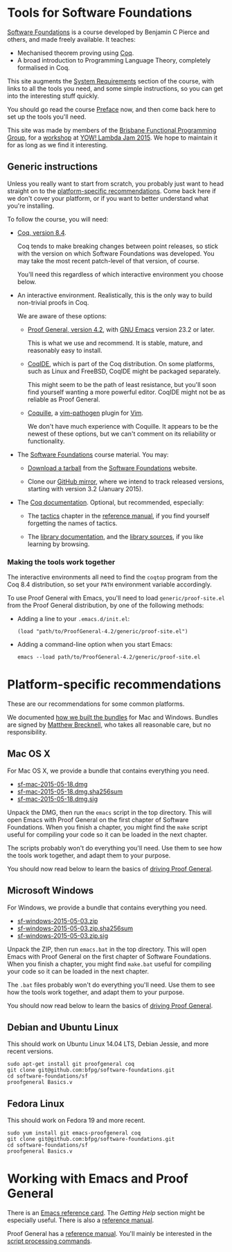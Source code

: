 # Tools for Software Foundations

[Software Foundations][SF] is a course developed by Benjamin C Pierce and
others, and made freely available. It teaches:

[SF]: http://bfpg.org/src/software-foundations/sf/

- Mechanised theorem proving using [Coq][].
- A broad introduction to Programming Language Theory, completely formalised in
  Coq.

[Coq]: https://coq.inria.fr/

This site augments the [System Requirements][SysReq] section of the course,
with links to all the tools you need, and some simple instructions, so you can
get into the interesting stuff quickly.

[SysReq]: http://bfpg.org/src/software-foundations/sf/Preface.html#lab10

You should go read the course [Preface][] now, and then come back here to set
up the tools you'll need.

[Preface]: http://bfpg.org/src/software-foundations/sf/Preface.html

This site was made by members of the [Brisbane Functional Programming
Group][BFPG], for a [workshop][] at [YOW! Lambda Jam 2015][YLJ15]. We hope to
maintain it for as long as we find it interesting.

[BFPG]: http://bfpg.org/
[workshop]: https://a.confui.com/-ejlKSwK8
[YLJ15]: http://lambdajam.yowconference.com.au/

## Generic instructions

Unless you really want to start from scratch, you probably just want to head
straight on to the [platform-specific recommendations][recommendations]. Come
back here if we don't cover your platform, or if you want to better understand
what you're installing.

[recommendations]: #platform-specific-recommendations

To follow the course, you will need:

- [Coq, version 8.4][Coq84].
  
  Coq tends to make breaking changes between point releases, so stick with the
  version on which Software Foundations was developed. You may take the most
  recent patch-level of that version, of course.

  You'll need this regardless of which interactive environment you choose
  below.

- An interactive environment. Realistically, this is the only way to build
  non-trivial proofs in Coq.
  
  We are aware of these options:

    - [Proof General, version 4.2][PG], with [GNU Emacs][Emacs] version 23.2
      or later.

      This is what we use and recommend. It is stable, mature, and reasonably
      easy to install.

    - [CoqIDE][], which is part of the Coq distribution. On some platforms,
      such as Linux and FreeBSD, CoqIDE might be packaged separately.

      This might seem to be the path of least resistance, but you'll soon find
      yourself wanting a more powerful editor. CoqIDE might not be as reliable
      as Proof General.

    - [Coquille][], a [vim-pathogen][] plugin for [Vim][].

      We don't have much experience with Coquille. It appears to be the newest
      of these options, but we can't comment on its reliability or
      functionality.

- The [Software Foundations][SF] course material. You may:

    - [Download a tarball][sf-tarball] from the [Software Foundations][SF]
      website.

    - Clone our [GitHub mirror][sf-mirror], where we intend to track released
      versions, starting with version 3.2 (January 2015).

- The [Coq documentation][coq-doc]. Optional, but recommended, especially:

    - The [tactics][coq-tactics] chapter in the [reference manual][coq-ref], if
      you find yourself forgetting the names of tactics.

    - The [library documentation][coq-lib], and the [library sources][coq-src],
      if you like learning by browsing.

[Coq84]: https://coq.inria.fr/coq-84
[PG]: http://proofgeneral.inf.ed.ac.uk/download
[Emacs]: http://www.gnu.org/software/emacs/
[CoqIDE]: https://coq.inria.fr/coqide-screenshots
[coqide-unreliable]: http://web.cecs.pdx.edu/~apt/coq_hints.html
[Coquille]: https://github.com/the-lambda-church/coquille
[vim-pathogen]: https://github.com/tpope/vim-pathogen
[Vim]: http://www.vim.org/
[sf-tarball]: http://bfpg.org/src/software-foundations.zip
[sf-mirror]: https://github.com/bfpg/software-foundations
[coq-doc]: http://bfpg.org/doc/coq/
[coq-tactics]: http://bfpg.org/doc/coq/refman/html/Reference-Manual010.html
[coq-ref]: http://bfpg.org/doc/coq/refman/html/toc.html
[coq-lib]: http://bfpg.org/doc/coq/stdlib/html/
[coq-src]: http://bfpg.org/src/coq-8.4pl6/theories/

### Making the tools work together

The interactive environments all need to find the `coqtop` program from the
Coq 8.4 distribution, so set your `PATH` environment variable accordingly.

To use Proof General with Emacs, you'll need to load `generic/proof-site.el`
from the Proof General distribution, by one of the following methods:

- Adding a line to your `.emacs.d/init.el`:

    `(load "path/to/ProofGeneral-4.2/generic/proof-site.el")`

- Adding a command-line option when you start Emacs:

    `emacs --load path/to/ProofGeneral-4.2/generic/proof-site.el`

# Platform-specific recommendations

These are our recommendations for some common platforms.

We documented [how we built the bundles][sf-tools] for Mac and Windows. Bundles
are signed by [Matthew Brecknell][mbrcknl], who takes all reasonable care, but
no responsibility.

[sf-tools]: https://github.com/bfpg/software-foundations-tools
[mbrcknl]: https://keybase.io/mbrcknl

## Mac OS X

For Mac OS X, we provide a bundle that contains everything you need.

- [sf-mac-2015-05-18.dmg][sf-mac]
- [sf-mac-2015-05-18.dmg.sha256sum][sf-mac-sum]
- [sf-mac-2015-05-18.dmg.sig][sf-mac-sig]

[sf-mac]: http://bfpg.org/files/sf-mac-2015-05-18.dmg
[sf-mac-sum]: http://bfpg.org/files/sf-mac-2015-05-18.dmg.sha256sum
[sf-mac-sig]: http://bfpg.org/files/sf-mac-2015-05-18.dmg.sig

Unpack the DMG, then run the `emacs` script in the top directory. This will
open Emacs with Proof General on the first chapter of Software Foundations.
When you finish a chapter, you might find the `make` script useful for
compiling your code so it can be loaded in the next chapter.

The scripts probably won't do everything you'll need. Use them to see how the
tools work together, and adapt them to your purpose.

You should now read below to learn the basics of [driving Proof
General][usage].

[usage]: #working-with-emacs-and-proof-general

## Microsoft Windows

For Windows, we provide a bundle that contains everything you need.

- [sf-windows-2015-05-03.zip][sf-windows]
- [sf-windows-2015-05-03.zip.sha256sum][sf-windows-sum]
- [sf-windows-2015-05-03.zip.sig][sf-windows-sig]

[sf-windows]: http://bfpg.org/files/sf-windows-2015-05-03.zip
[sf-windows-sum]: http://bfpg.org/files/sf-windows-2015-05-03.zip.sha256sum
[sf-windows-sig]: http://bfpg.org/files/sf-windows-2015-05-03.zip.sig

Unpack the ZIP, then run `emacs.bat` in the top directory. This will open Emacs
with Proof General on the first chapter of Software Foundations. When you
finish a chapter, you might find `make.bat` useful for compiling your code so
it can be loaded in the next chapter.

The `.bat` files probably won't do everything you'll need. Use them to see how
the tools work together, and adapt them to your purpose.

You should now read below to learn the basics of [driving Proof
General][usage].

## Debian and Ubuntu Linux

This should work on Ubuntu Linux 14.04 LTS, Debian Jessie, and more recent
versions.

```
sudo apt-get install git proofgeneral coq
git clone git@github.com:bfpg/software-foundations.git
cd software-foundations/sf
proofgeneral Basics.v
```

## Fedora Linux

This should work on Fedora 19 and more recent.

```
sudo yum install git emacs-proofgeneral coq
git clone git@github.com:bfpg/software-foundations.git
cd software-foundations/sf
proofgeneral Basics.v
```

# Working with Emacs and Proof General

There is an [Emacs reference card][emacs-ref-card]. The *Getting Help* section
might be especially useful. There is also a [reference manual][emacs-ref].

[emacs-ref-card]: http://sf.bfpg.org/src/emacs-24.5/etc/refcards/refcard.pdf
[emacs-ref]: http://sf.bfpg.org/doc/emacs/

Proof General has a [reference manual][pg-ref]. You'll mainly be interested in
the [script processing commands][pg-script].

[pg-ref]: http://sf.bfpg.org/doc/ProofGeneral/ProofGeneral.html
[pg-script]: http://sf.bfpg.org/doc/ProofGeneral/ProofGeneral_3.html#Script-processing-commands

